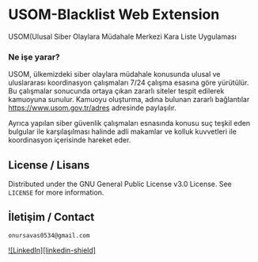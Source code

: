# USOM-Blacklist Web Extension
USOM(Ulusal Siber Olaylara Müdahale Merkezi Kara Liste Uygulaması

### Ne işe yarar?
USOM, ülkemizdeki siber olaylara müdahale konusunda ulusal ve uluslararası koordinasyon çalışmaları 7/24 çalışma esasına göre yürütülür. Bu çalışmalar sonucunda ortaya çıkan zararlı siteler tespit edilerek kamuoyuna sunulur. Kamuoyu oluşturma, adına bulunan zararlı bağlantılar https://www.usom.gov.tr/adres adresinde paylaşılır.

Ayrıca yapılan siber güvenlik çalışmaları esnasında konusu suç teşkil eden bulgular ile karşılaşılması halinde adli makamlar ve kolluk kuvvetleri ile koordinasyon içerisinde hareket eder.


## License / Lisans

Distributed under the GNU General Public License v3.0 License. See `LICENSE` for more information.

## İletişim / Contact

``` onursavas0534@gmail.com ```

[![LinkedIn][linkedin-shield]][linkedin-url]

[linkedin-url]: https://www.linkedin.com/in/onur-savas/
